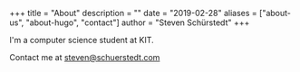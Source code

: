 +++
title = "About"
description = ""
date = "2019-02-28"
aliases = ["about-us", "about-hugo", "contact"]
author = "Steven Schürstedt"
+++

I'm a computer science student at KIT. 

Contact me at steven@schuerstedt.com
